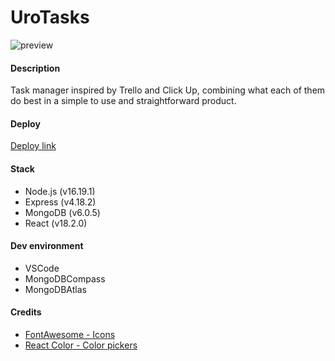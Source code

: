 # UroTasks
![preview](https://github.com/marcola47/uroTasks/assets/78169543/674388c9-9514-4429-9e0e-d3f7892f94e2)

#### Description
Task manager inspired by Trello and Click Up, combining what each of them do best in a simple to use and straightforward product.

#### Deploy
[Deploy link](https://urotasks.onrender.com/)

#### Stack
- Node.js (v16.19.1)
- Express (v4.18.2)
- MongoDB (v6.0.5)
- React (v18.2.0)

#### Dev environment
- VSCode
- MongoDBCompass
- MongoDBAtlas

#### Credits
- [FontAwesome - Icons](https://fontawesome.com/start)
- [React Color - Color pickers](https://casesandberg.github.io/react-color/)
